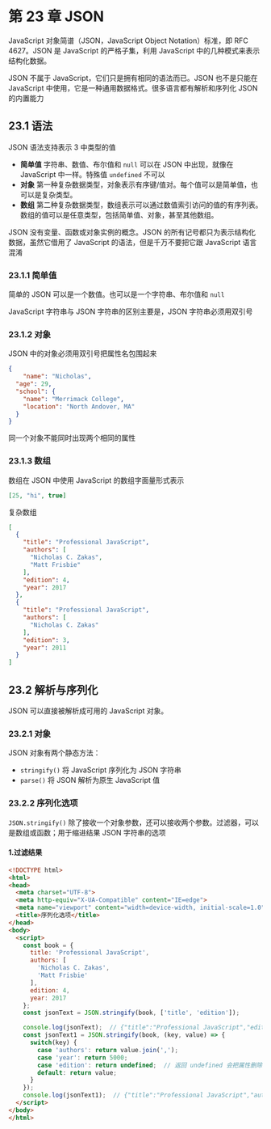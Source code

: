 # 第 23 章 JSON

JavaScript 对象简谱（JSON，JavaScript Object Notation）标准，即 RFC 4627。JSON  是 JavaScript 的严格子集，利用 JavaScript 中的几种模式来表示结构化数据。

JSON 不属于 JavaScript，它们只是拥有相同的语法而已。JSON 也不是只能在 JavaScript 中使用，它是一种通用数据格式。很多语言都有解析和序列化 JSON 的内置能力

## 23.1 语法

JSON 语法支持表示 3 中类型的值

- **简单值** 字符串、数值、布尔值和 `null` 可以在 JSON 中出现，就像在 JavaScript 中一样。特殊值 `undefined` 不可以
- **对象** 第一种复杂数据类型，对象表示有序键/值对。每个值可以是简单值，也可以是复杂类型。
- **数组** 第二种复杂数据类型，数组表示可以通过数值索引访问的值的有序列表。数组的值可以是任意类型，包括简单值、对象，甚至其他数组。

JSON 没有变量、函数或对象实例的概念。JSON 的所有记号都只为表示结构化数据，虽然它借用了 JavaScript 的语法，但是千万不要把它跟 JavaScript 语言混淆

### 23.1.1 简单值

简单的 JSON 可以是一个数值。也可以是一个字符串、布尔值和 `null`

JavaScript 字符串与 JSON 字符串的区别主要是，JSON 字符串必须用双引号

### 23.1.2 对象

JSON 中的对象必须用双引号把属性名包围起来

```json
{
	"name": "Nicholas",
  "age": 29,
  "school": {
    "name": "Merrimack College",
    "location": "North Andover, MA"
  }
}
```

同一个对象不能同时出现两个相同的属性

### 23.1.3 数组

数组在 JSON 中使用 JavaScript 的数组字面量形式表示

```json
[25, "hi", true]
```

复杂数组

```json
[
  {
    "title": "Professional JavaScript",
    "authors": [
      "Nicholas C. Zakas",
      "Matt Frisbie"
    ],
    "edition": 4,
    "year": 2017
  },
  {
    "title": "Professional JavaScript",
    "authors": [
      "Nicholas C. Zakas"
    ],
    "edition": 3,
    "year": 2011
  }
]
```



## 23.2 解析与序列化

JSON 可以直接被解析成可用的 JavaScript 对象。

### 23.2.1 对象

JSON 对象有两个静态方法：

- `stringify()` 将 JavaScript 序列化为 JSON 字符串
- `parse()` 将 JSON 解析为原生 JavaScript 值

### 23.2.2 序列化选项

`JSON.stringify()` 除了接收一个对象参数，还可以接收两个参数。过滤器，可以是数组或函数；用于缩进结果 JSON 字符串的选项

#### 1.过滤结果

```html
<!DOCTYPE html>
<html>
<head>
  <meta charset="UTF-8">
  <meta http-equiv="X-UA-Compatible" content="IE=edge">
  <meta name="viewport" content="width=device-width, initial-scale=1.0">
  <title>序列化选项</title>
</head>
<body>
  <script>
    const book = {
      title: 'Professional JavaScript',
      authors: [
        'Nicholas C. Zakas',
        'Matt Frisbie'
      ],
      edition: 4,
      year: 2017
    };
    const jsonText = JSON.stringify(book, ['title', 'edition']);

    console.log(jsonText);  // {"title":"Professional JavaScript","edition":4}
    const jsonText1 = JSON.stringify(book, (key, value) => {
      switch(key) {
        case 'authors': return value.join(',');
        case 'year': return 5000;
        case 'edition': return undefined;  // 返回 undefined 会把属性删除
        default: return value;
      }
    });
    console.log(jsonText1);  // {"title":"Professional JavaScript","authors":"Nicholas C. Zakas,Matt Frisbie","year":5000}
  </script>
</body>
</html>
```

